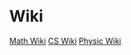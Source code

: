 # Wiki
[Math Wiki](https://solipsse.github.io/Physic/Physic-wiki.ipynb)
[CS Wiki](https://solipsse.github.io/Computing/CS-wiki.ipynb)
[Physic Wiki](https://solipsse.github.io/Mathematic/Math-wiki.ipynb)
